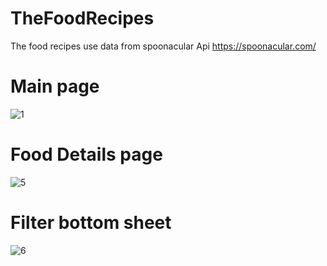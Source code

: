 # TheFoodRecipes
The food recipes use data from spoonacular Api
https://spoonacular.com/
# Main page
![1](https://user-images.githubusercontent.com/42112729/152805277-8dd5bed3-4cad-4015-8808-2b68658fcea9.png)

# Food Details page
![5](https://user-images.githubusercontent.com/42112729/152805289-5585d6e4-c0bb-4742-880c-a5a6b4c39c48.png)

# Filter bottom sheet
![6](https://user-images.githubusercontent.com/42112729/152805291-b27f784b-d4d2-4ce7-9075-f9a928eba636.png)

